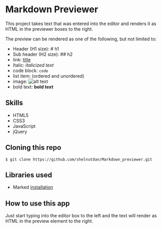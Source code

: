 # Markdown Previewer
This project takes text that was entered into the editor and renders it as HTML in the previewer boxes to the right.

The preview can be rendered as one of the following, but not limited to:
- Header (H1 size): # h1
- Sub header (H2 size): ## h2
- link: [title](https://www.example.com)
- Italic: *italicized text*
- code block: `code`
- list item: (ordered and unordered)
- image: ![alt text](image.jpg)
- bold text: **bold text**

## Skills
- HTML5
- CSS3
- JavaScript
- jQuery


## Cloning this repo
```
$ git clone https://github.com/shelnutdan/Markdown_previewer.git
```
## Libraries used
- Marked [installation](https://github.com/markedjs/marked)


## How to use this app
Just start typing into the editor box to the left and the text will render as HTML in the preview element to the right.
